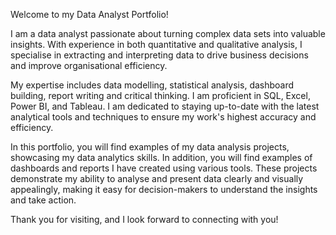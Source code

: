 Welcome to my Data Analyst Portfolio!

I am a data analyst passionate about turning complex data sets into valuable insights. With experience in both quantitative and qualitative analysis, I specialise in extracting and interpreting data to drive business decisions and improve organisational efficiency. 

My expertise includes data modelling, statistical analysis, dashboard building, report writing and critical thinking. I am proficient in SQL, Excel, Power BI, and Tableau. I am dedicated to staying up-to-date with the latest analytical tools and techniques to ensure my work's highest accuracy and efficiency. 

In this portfolio, you will find examples of my data analysis projects, showcasing my data analytics skills. In addition, you will find examples of dashboards and reports I have created using various tools. These projects demonstrate my ability to analyse and present data clearly and visually appealingly, making it easy for decision-makers to understand the insights and take action.

Thank you for visiting, and I look forward to connecting with you!

